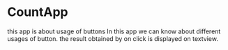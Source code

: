 # CountApp
this app is about usage of buttons
In this app we can know about different usages of button.
the result obtained by on click is displayed on textview.
